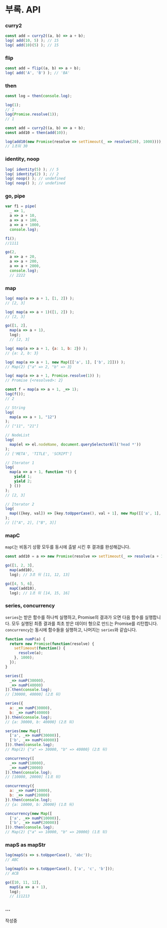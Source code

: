 # 부록. API

### curry2

```javascript
const add = curry2((a, b) => a + b);
log( add(10, 5) ); // 15
log( add(10)(5) ); // 15
```

### flip

```javascript
const add = flip((a, b) => a + b);
log( add('A', 'B') ); // 'BA'
```

### then

```javascript
const log = then(console.log);

log(1);
// 1
log(Promise.resolve(1));
// 1

const add = curry2((a, b) => a + b);
const add10 = then(add(10));

log(add10(new Promise(resolve => setTimeout(_ => resolve(20), 1000))));
// 1초뒤 30
```

### identity, noop

```javascript
log( identity(5) ); // 5
log( identity(2) ); // 2
log( noop() ); // undefined
log( noop() ); // undefined
```

### go, pipe

```javascript
var f1 = pipe(
  _ => 1,
  a => a + 10,
  a => a + 100,
  a => a + 1000,
  console.log);

f1();
//1111

go(2,
  a => a + 20,
  a => a + 200,
  a => a + 2000,
  console.log);
  // 2222
```

### map

```javascript
log( map(a => a + 1, [1, 2]) );
// [2, 3]

log( map(a => a + 1)([1, 2]) );
// [2, 3]

go([1, 2],
  map(a => a + 1),
  log);
  // [2, 3]

log( map(a => a + 1, {a: 1, b: 2}) );
// {a: 2, b: 3}

log( map(a => a + 1, new Map([['a', 1], ['b', 2]])) );
// Map(2) {"a" => 2, "b" => 3}

log( map(a => a + 1, Promise.resolve(1)) );
// Promise {<resolved>: 2}

const f = map(a => a + 1, _=> 1);
log(f());
// 2

// String
log(
  map(a => a + 1, "12")
);
// ["11", "21"]

// NodeList
log(
  map(el => el.nodeName, document.querySelectorAll('head *'))
);
// ['META', 'TITLE', 'SCRIPT']

// Iterator 1
log(
  map(a => a + 1, function *() {
    yield 1;
    yield 2;
  } ())
);
// [2, 3]

// Iterator 2
log(
  map(([key, val]) => [key.toUpperCase(), val + 1], new Map([['a', 1], ['b', 2]]).entries())
);
// [["A", 2], ["B", 3]]
```

### mapC

`mapC`는 비동기 상황 모두를 동시에 출발 시킨 후 결과를 완성해갑니다.

```javascript
const add10 = a => new Promise(resolve => setTimeout(_ => resolve(a + 10), 1000));

go([1, 2, 3],
  map(add10),
  log); // 3초 뒤 [11, 12, 13]

go([4, 5, 6],
  mapC(add10),
  log); // 1초 뒤 [14, 15, 16]
```

### series, concurrency

`series`는 받은 함수를 하나씩 실행하고, Promise의 결과가 오면 다음 함수를 실행합니다. 모두 실행된 최종 결과를 최초 받은 데이터 형으로 만드는 Promise를 리턴합니다. `concurrency`는 동시에 함수들을 실행하고, 나머지는 `series`와 같습니다.

```javascript
function numP(a) {
  return new Promise(function(resolve) {
    setTimeout(function() {
      resolve(a);
    }, 1000);
  });
}

series([
  _=> numP(30000),
  _=> numP(40000)
]).then(console.log);
// [30000, 40000] (2초 뒤)

series({
  a: _=> numP(30000),
  b: _=> numP(40000)
}).then(console.log);
// {a: 30000, b: 40000} (2초 뒤)

series(new Map([
  ['a', _=> numP(30000)],
  ['b', _=> numP(40000)]
])).then(console.log);
// Map(2) {"a" => 30000, "b" => 40000} (2초 뒤)

concurrency([
  _=> numP(10000),
  _=> numP(20000)
]).then(console.log);
// [10000, 20000] (1초 뒤)

concurrency({
  a: _=> numP(10000),
  b: _=> numP(20000)
}).then(console.log);
// {a: 10000, b: 20000} (1초 뒤)

concurrency(new Map([
  ['a', _=> numP(10000)],
  ['b', _=> numP(20000)]
])).then(console.log);
// Map(2) {"a" => 10000, "b" => 20000} (1초 뒤)

```

### mapS as mapStr

```javascript
log(mapS(s => s.toUpperCase(), 'abc'));
// ABC

log(mapS(s => s.toUpperCase(), ['a', 'c', 'b']));
// ACB

go([10, 11, 12],
  mapS(a => a + 1),
  log);
  // 111213
```

### ...

작성중
